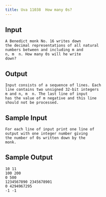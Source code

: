 ```yaml
---
title: Uva 11038  How many 0s?
---
```



## Input

```text
A Benedict monk No. 16 writes down
the decimal representations of all natural
numbers between and including m and
n, m  n. How many 0s will he write
down?
```

## Output

```text
Input consists of a sequence of lines. Each
line contains two unsigned 32-bit integers
m and n, m  n. The last line of input
has the value of m negative and this line
should not be processed.

```

## Sample Input

```text
For each line of input print one line of
output with one integer number giving
the number of 0s written down by the
monk.

```

## Sample Output

```text
10 11
100 200
0 500
1234567890 2345678901
0 4294967295
-1 -1

```
